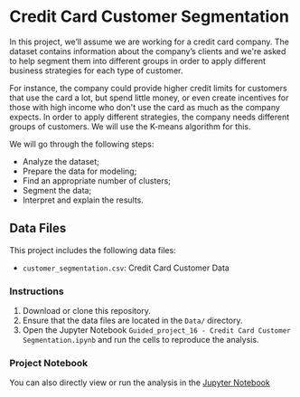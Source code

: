 # Credit Card Customer Segmentation

In this project, we’ll assume we are working for a credit card company. The dataset contains information about the company’s clients and we're asked to help segment them into different groups in order to apply different business strategies for each type of customer. 

For instance, the company could provide higher credit limits for customers that use the card a lot, but spend little money, or even create incentives for those with high income who don't use the card as much as the company expects. In order to apply different strategies, the company needs different groups of customers. We will use the K-means algorithm for this.

We will go through the following steps:

- Analyze the dataset;
- Prepare the data for modeling;
- Find an appropriate number of clusters;
- Segment the data;
- Interpret and explain the results.

## Data Files

This project includes the following data files:

- `customer_segmentation.csv`: Credit Card Customer Data

### Instructions

1. Download or clone this repository.
2. Ensure that the data files are located in the `Data/` directory.
3. Open the Jupyter Notebook `Guided_project_16 - Credit Card Customer Segmentation.ipynb` and run the cells to reproduce the analysis.

### Project Notebook

You can also directly view or run the analysis in the [Jupyter Notebook](https://github.com/timmueller0/data_projects_misc/blob/main/projects/guided_project13_building_a_spam_filter_with_naive_bayes/Guided_project_13%20-%20Building%20a%20Spam%20Filter%20with%20Naive%20Bayes.ipynb)




